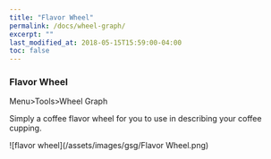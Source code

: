 ```yaml
---
title: "Flavor Wheel"
permalink: /docs/wheel-graph/
excerpt: ""
last_modified_at: 2018-05-15T15:59:00-04:00
toc: false
---
```


### Flavor Wheel

Menu>Tools>Wheel Graph

Simply a coffee flavor wheel for you to use in describing your coffee cupping.  

![flavor wheel](/assets/images/gsg/Flavor Wheel.png)
